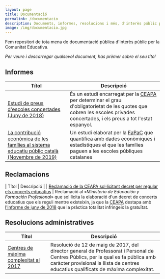 ```yaml
---
layout: page
title: Documentació
permalink: /documentacio
description: Documents, informes, resolucions i més, d'interès públic per la Comunitat Educativa.
image: /img/documentacio.jpg
---
```


Fem repositori de tota mena de documentació pública d'interès públic per la Comunitat Educativa.

*Per veure i descarregar qualsevol document, has prèmer sobre el seu títol*

## Informes

| Títol | Descripció |
|-------|------------|
| [Estudi de preus d'escoles concertades (Juny de 2018)](./informes/Estudio-Precios-Centros-Concertados-2018.pdf) | És un estudi encarregat per la [CEAPA](https://www.ceapa.es/) per determinar el grau d'obligatorietat de les quotes que cobren les escoles privades concertades, i els preus a tot l'estat espanyol. |
| [La contribució econòmica de les famílies al sistema educatiu públic català (Novembre de 2019)](./informes/FAPAC-2019-Contribucio-Families-Quotes.pdf) | Un estudi elaborat per la [FaPaC](https://fapac.cat/) que quantifica amb dades econòmiques i estadístiques el que les famílies paguen a les escoles públiques catalanes |

## Reclamacions

| Títol | Descripció |
| [Reclamació de la CEAPA sol·licitant decret per regular els concerts educatius](./documentacio/reclamacions/NdP_CEAPA-Informe-de-Cobros-Concertada-oct18-v2-definitivo.pdf) | Reclamació al «*Ministerio de Educación y Formación Profesional*» que sol·licita la elaboració d'un decret de concerts educatius que els reguli mentre existeixin, ja que la [CEAPA](https://www.ceapa.es/) destapa amb [l'informe de juny de 2018](./informes/Estudio-Precios-Centros-Concertados-2018.pdf) que la pràctica totalitat infringeix la gratuïtat.

## Resolucions administratives

| Títol | Descripció |
|-------|------------|
| [Centres de màxima complexitat al 2017](./resolucions-administratives/centres_maxima_complexitat2017.pdf) | Resolució de 12 de maig de 2017, del director general de Professorat i Personal de Centres Públics, per la qual es fa pública amb caràcter provisional la llista de centres educatius qualificats de màxima complexitat. |